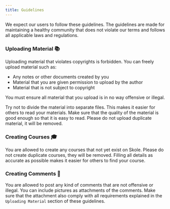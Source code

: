 ```yaml
---
title: Guidelines
---
```


We expect our users to follow these guidelines. The guidelines are made for maintaining a healthy community that does not violate our terms and follows all applicable laws and regulations.

### Uploading Material 📚

Uploading material that violates copyrights is forbidden. You can freely upload material such as:

- Any notes or other documents created by you
- Material that you are given permission to upload by the author
- Material that is not subject to copyright

You must ensure all material that you upload is in no way offensive or illegal.

Try not to divide the material into separate files. This makes it easier for others to read your materials. Make sure that the quality of the material is good enough so that it is easy to read. Please do not upload duplicate material, it will be removed.

### Creating Courses 🎓

You are allowed to create any courses that not yet exist on Skole. Please do not create duplicate courses, they will be removed. Filling all details as accurate as possible makes it easier for others to find your course.

### Creating Comments 💬

You are allowed to post any kind of comments that are not offensive or illegal. You can include pictures as attachments of the comments. Make sure that the attachment also comply with all requirements explained in the `Uploading Material` section of these guidelines.
